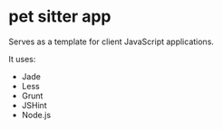 # pet sitter app

Serves as a template for client JavaScript applications.

It uses:
* Jade
* Less
* Grunt
* JSHint
* Node.js
